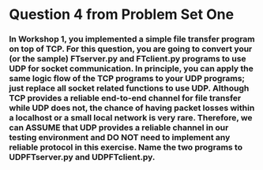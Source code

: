 # Question 4 from Problem Set One
### In Workshop 1, you implemented a simple file transfer program on top of TCP. For this question, you are going to convert your (or the sample) FTserver.py and FTclient.py programs to use UDP for socket communication. In principle, you can apply the same logic flow of the TCP programs to your UDP programs; just replace all socket related functions to use UDP. Although TCP provides a reliable end-to-end channel for file transfer while UDP does not, the chance of having packet losses within a localhost or a small local network is very rare. Therefore, we can ASSUME that UDP provides a reliable channel in our testing environment and DO NOT need to implement any reliable protocol in this exercise. Name the two programs to UDPFTserver.py and UDPFTclient.py. 

